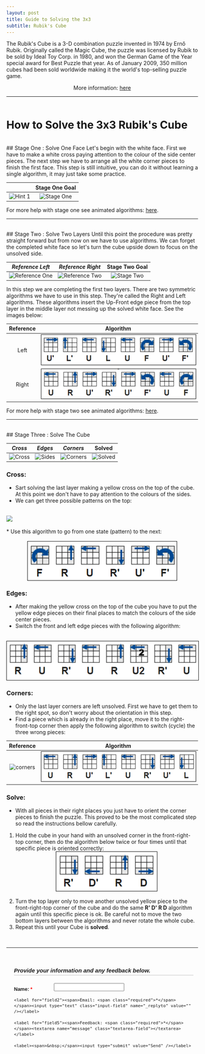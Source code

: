 ```yaml
---
layout: post
title: Guide to Solving the 3x3
subtitle: Rubik's Cube
---
```


<div style="border-bottom:1px solid black">
<p>
The Rubik's Cube is a 3-D combination puzzle invented in 1974 by Ernő Rubik. Originally called the Magic Cube, the puzzle was licensed by Rubik to be sold by Ideal Toy Corp. in 1980, and won the German Game of the Year special award for Best Puzzle that year. As of January 2009, 350 million cubes had been sold worldwide making it the world's top-selling puzzle game.
</p>
<p style="text-align:center"> More information: <a href="http://simplyadvanced.net/blog/cheat-sheet-for-windows-command-prompt/">here</a></p>
</div>
<br>

# How to Solve the 3x3 Rubik's Cube
<br>
## Stage One : Solve One Face
Let's begin with the white face. First we have to make a white cross paying attention to the colour of the side center pieces. The next step we have to arrange all the white corner pieces to finish the first face. This step is still intuitive, you can do it without learning a single algorithm, it may just take some practice. 

| | __Stage One Goal__ |
| :---: | :---: |
| ![Hint 1](https://ruwix.com/pics/solution/01.png) | ![Stage One](https://ruwix.com/pics/solution/03.png) | 

For more help with stage one see animated algorithms: [here](
https://ruwix.com/the-rubiks-cube/how-to-solve-the-rubiks-cube-beginners-method/step-1-first-layer-edges/).

____
<br>
## Stage Two : Solve Two Layers
Until this point the procedure was pretty straight forward but from now on we have to use algorithms. We can forget the completed white face so let's turn the cube upside down to focus on the unsolved side.

| *Reference Left* | *Reference Right* | __Stage Two Goal__ |
| :---: | :---: | :---: |
| ![Reference One](https://ruwix.com/pics/solution/09.png) | ![Reference Two](https://ruwix.com/pics/solution/08.png) | ![Stage Two](https://ruwix.com/pics/solution/07.png) |

In this step we are completing the first two layers. There are two symmetric algorithms we have to use in this step. They're called the Right and Left algorithms. These algorithms insert the Up-Front edge piece from the top layer in the middle layer not messing up the solved white face. See the images below:

| Reference | Algorithm |
| :---: | :---: |
| Left | <img src="/img/rubik_stage_2_ref_left.png" style="border:1px solid black" /> |
| Right | <img src="/img/rubik_stage_2_ref_right.png" style="border:1px solid black" /> |

For more help with stage two see animated algorithms: [here](https://ruwix.com/the-rubiks-cube/how-to-solve-the-rubiks-cube-beginners-method/step3-second-layer-f2l/).

___
<br>
## Stage Three : Solve The Cube

| *Cross* | *Edges* | *Corners* | __Solved__ |
| :---: | :---: | :---: | :---: |
| ![Cross](https://ruwix.com/pics/solution/12.png) | ![Sides](https://ruwix.com/pics/solution/13.png) | ![Corners](https://ruwix.com/pics/solution/16.png) | ![Solved](https://ruwix.com/pics/solution/17.png) |

### Cross:
* Sart solving the last layer making a yellow cross on the top of the cube. At this point we don't have to pay attention to the colours of the sides.
* We can get three possible patterns on the top: <br>
<br>
<img src="https://ruwix.com/pics/solution/11.png" style="display:block; margin:auto" />
<br>
* Use this algorithm to go from one state (pattern) to the next: <br>
<br>
<img src="/img/rubik_stage_3_cross.png" style="border:1px solid black; display:block; margin:auto" />

### Edges:
* After making the yellow cross on the top of the cube you have to put the yellow edge pieces on their final places to match the colours of the side center pieces. 
* Switch the front and left edge pieces with the following algorithm: <br>
<br>
<img src="/img/rubik_stage_3_edges.png" style="border:1px solid black; display:block; margin:auto" />

### Corners:
* Only the last layer corners are left unsolved. First we have to get them to the right spot, so don't worry about the orientation in this step.
* Find a piece which is already in the right place, move it to the right-front-top corner then apply the following algorithm to switch (cycle) the three wrong pieces:

| Reference | Algorithm |
| :---: | :---: |
| ![corners](https://ruwix.com/pics/solution/15.png) | <img src="/img/rubik_stage_3_corners.png" style="border:1px solid black" /> |

### Solve: 
* With all pieces in their right places you just have to orient the corner pieces to finish the puzzle. This proved to be the most complicated step so read the instructions bellow carefully.
1. Hold the cube in your hand with an unsolved corner in the front-right-top corner, then do the algorithm below twice or four times until that specific piece is oriented correctly: <br>
<img src="/img/rubik_stage_3_final.png" style="border:1px solid black; display:block; margin:auto" /><br>
2. Turn the top layer only to move another unsolved yellow piece to the front-right-top corner of the cube and do the same __R' D' R D__ algorithm again until this specific piece is ok. Be careful not to move the two bottom layers between the algorithms and never rotate the whole cube.
3. Repeat this until your Cube is __solved__.
<br>

___
<br>

<div class="form-style-2">
<div class="form-style-2-heading">Provide your information and any feedback below.</div>
<form action="https://formspree.io/ppevans11@gmail.com"
      method="POST">
	<label for="field1"><span>Name: <span class="required">*</span></span><input type="text" class="input-field" name="name" value="" /></label>

	<label for="field2"><span>Email: <span class="required">*</span></span><input type="text" class="input-field" name="_replyto" value="" /></label>

	<label for="field5"><span>Feedback: <span class="required">*</span></span><textarea name="message" class="textarea-field"></textarea></label>

	<label><span>&nbsp;</span><input type="submit" value="Send" /></label>
</form>
</div>
<style type="text/css">
.form-style-2{
    max-width: 500px;
    padding: 20px 12px 10px 20px;
    font: 13px Arial, Helvetica, sans-serif;
}
.form-style-2-heading{
    font-weight: bold;
    font-style: italic;
    border-bottom: 2px solid #ddd;
    margin-bottom: 20px;
    font-size: 15px;
    padding-bottom: 3px;
}
.form-style-2 label{
    display: block;
    margin: 0px 0px 15px 0px;
}
.form-style-2 label > span{
    width: 100px;
    font-weight: bold;
    float: left;
    padding-top: 8px;
    padding-right: 5px;
}
.form-style-2 span.required{
    color:red;
}
}
.form-style-2 input.input-field{
    width: 48%;
    
}

.form-style-2 input.input-field, 
.form-style-2 .textarea-field{
    box-sizing: border-box;
    -webkit-box-sizing: border-box;
    -moz-box-sizing: border-box;
    border: 1px solid #C2C2C2;
    box-shadow: 1px 1px 4px #EBEBEB;
    -moz-box-shadow: 1px 1px 4px #EBEBEB;
    -webkit-box-shadow: 1px 1px 4px #EBEBEB;
    border-radius: 3px;
    -webkit-border-radius: 3px;
    -moz-border-radius: 3px;
    padding: 7px;
    outline: none;
}
.form-style-2 .input-field:focus, 
.form-style-2 .textarea-field:focus{
    border: 1px solid #0C0;
}
.form-style-2 .textarea-field{
    height:100px;
    width: 55%;
}
.form-style-2 input[type=submit],
.form-style-2 input[type=button]{
    border: none;
    padding: 8px 15px 8px 15px;
    background: #FF8500;
    color: #fff;
    box-shadow: 1px 1px 4px #DADADA;
    -moz-box-shadow: 1px 1px 4px #DADADA;
    -webkit-box-shadow: 1px 1px 4px #DADADA;
    border-radius: 3px;
    -webkit-border-radius: 3px;
    -moz-border-radius: 3px;
}
.form-style-2 input[type=submit]:hover,
.form-style-2 input[type=button]:hover{
    background: #EA7B00;
    color: #fff;
}
</style>